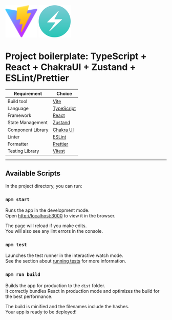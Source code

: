 <img src="public/vite.svg" width="100px" />
<img src="src/assets/chakra.svg" width="100px" />

# Project boilerplate: TypeScript + React + ChakraUI + Zustand + ESLint/Prettier

| Requirement       | Choice                                        |
| ----------------- | --------------------------------------------- |
| Build tool        | [Vite](https://vitejs.dev/)                   |
| Language          | [TypeScript](https://www.typescriptlang.org/) |
| Framework         | [React](https://reactjs.org/)                 |
| State Management  | [Zustand](https://zustand-demo.pmnd.rs/)      |
| Component Library | [Chakra UI](https://chakra-ui.com/)           |
| Linter            | [ESLint](https://eslint.org/)                 |
| Formatter         | [Prettier](https://prettier.io/)              |
| Testing Library   | [Vitest](https://vitest.dev/)                 |

---

## Available Scripts

In the project directory, you can run:

### `npm start`

Runs the app in the development mode.<br /> Open [http://localhost:3000](http://localhost:3000) to view it in the browser.

The page will reload if you make edits.<br /> You will also see any lint errors in the console.

### `npm test`

Launches the test runner in the interactive watch mode.<br /> See the section about [running tests](https://facebook.github.io/create-react-app/docs/running-tests) for more information.

### `npm run build`

Builds the app for production to the `dist` folder.<br /> It correctly bundles React in production mode and optimizes the build for the best performance.

The build is minified and the filenames include the hashes.<br /> Your app is ready to be deployed!
